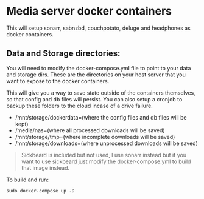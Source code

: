 # Media server docker containers
This will setup sonarr, sabnzbd, couchpotato, deluge and headphones as docker
containers.

## Data and Storage directories:
You will need to modify the docker-compose.yml file to point to your data and
storage dirs.
These are the directories on your host server that you want to expose to the
docker containers.

This will give you a way to save state outside of the containers themselves, so
that config and db files will persist. You can also setup a cronjob to backup
these folders to the cloud incase of a drive failure.

* /mnt/storage/dockerdata=(where the config files and db files will be kept)
* /media/nas=(where all processed downloads will be saved)
* /mnt/storage/tmp=(where incomplete downloads will be saved)
* /mnt/storage/downloads=(where unprocessed downloads will be saved)

> Sickbeard is included but not used, I use sonarr instead but if you want to
  use sickbeard just modify the docker-compose.yml to build that image instead.

To build and run:

`sudo docker-compose up -D`
